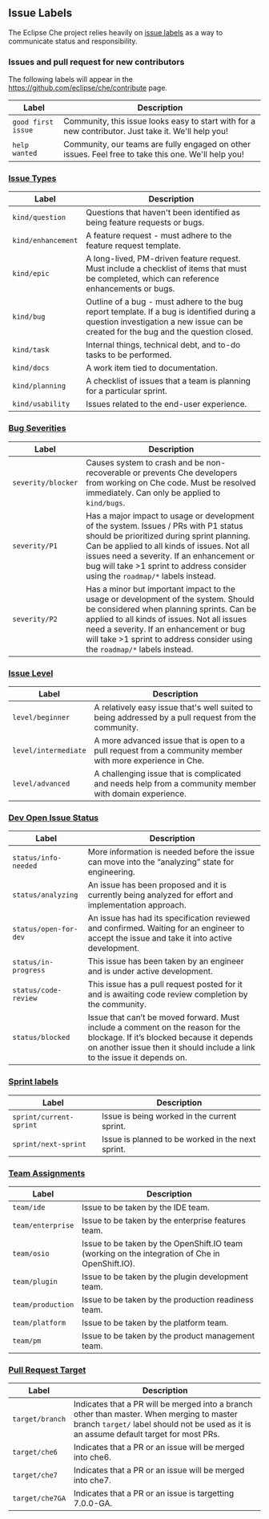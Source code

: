 ## Issue Labels
The Eclipse Che project relies heavily on [issue labels](https://github.com/eclipse/che/labels) as a way to communicate status and responsibility.

### Issues and pull request for new contributors
The following labels will appear in the https://github.com/eclipse/che/contribute page.

| Label        | Description
| ------------ |-------------
| `good first issue`| Community, this issue looks easy to start with for a new contributor. Just take it. We'll help you!
| `help wanted`| Community, our teams are fully engaged on other issues. Feel free to take this one. We'll help you!


### [Issue Types](https://github.com/eclipse/che/labels?q=kind)

| Label        | Description
| ------------ |-------------
| `kind/question`| Questions that haven't been identified as being feature requests or bugs.
| `kind/enhancement`| A feature request - must adhere to the feature request template.
| `kind/epic`| A long-lived, PM-driven feature request. Must include a checklist of items that must be completed, which can reference enhancements or bugs.
| `kind/bug`| Outline of a bug - must adhere to the bug report template. If a bug is identified during a question investigation a new issue can be created for the bug and the question closed.
| `kind/task`| Internal things, technical debt, and to-do tasks to be performed.
| `kind/docs`| A work item tied to documentation.
| `kind/planning`| A checklist of issues that a team is planning for a particular sprint.
| `kind/usability`| Issues related to the end-user experience.

### [Bug Severities](https://github.com/eclipse/che/labels?q=severity) 
| Label        | Description
| ------------ |-------------
| `severity/blocker`| Causes system to crash and be non-recoverable or prevents Che developers from working on Che code.  Must be resolved immediately. Can only be applied to `kind/bugs`.
| `severity/P1`| Has a major impact to usage or development of the system. Issues / PRs with P1 status should be prioritized during sprint planning. Can be applied to all kinds of issues. Not all issues need a severity. If an enhancement or bug will take >1 sprint to address consider using the `roadmap/*` labels instead.
| `severity/P2`| Has a minor but important impact to the usage or development of the system. Should be considered when planning sprints. Can be applied to all kinds of issues. Not all issues need a severity. If an enhancement or bug will take >1 sprint to address consider using the `roadmap/*` labels instead.

### [Issue Level](https://github.com/eclipse/che/labels?q=level)
| Label        | Description
| ------------ |-------------
| `level/beginner` | A relatively easy issue that's well suited to being addressed by a pull request from the community.
| `level/intermediate` | A more advanced issue that is open to a pull request from a community member with more experience in Che.
| `level/advanced` | A challenging issue that is complicated and needs help from a community member with domain experience.

### [Dev Open Issue Status](https://github.com/eclipse/che/labels?q=status)
| Label        | Description
| ------------ |-------------
| `status/info-needed` | More information is needed before the issue can move into the “analyzing” state for engineering.
| `status/analyzing` | An issue has been proposed and it is currently being analyzed for effort and implementation approach.
| `status/open-for-dev` | An issue has had its specification reviewed and confirmed. Waiting for an engineer to accept the issue and take it into active development.
| `status/in-progress` | This issue has been taken by an engineer and is under active development.
| `status/code-review` | This issue has a pull request posted for it and is awaiting code review completion by the community.
| `status/blocked` | Issue that can’t be moved forward. Must include a comment on the reason for the blockage. If it’s blocked because it depends on another issue then it should include a link to the issue it depends on.

### [Sprint labels](https://github.com/eclipse/che/labels?q=sprint)
| Label        | Description
| ------------ |-------------
| `sprint/current-sprint` | Issue is being worked in the current sprint.
| `sprint/next-sprint` | Issue is planned to be worked in the next sprint.

### [Team Assignments](https://github.com/eclipse/che/labels?q=team)
| Label        | Description
| ------------ |-------------
| `team/ide` | Issue to be taken by the IDE team.
| `team/enterprise` | Issue to be taken by the enterprise features team.
| `team/osio` | Issue to be taken by the OpenShift.IO team (working on the integration of Che in OpenShift.IO).
| `team/plugin` | Issue to be taken by the plugin development team.
| `team/production` | Issue to be taken by the production readiness team.
| `team/platform` | Issue to be taken by the platform team.
| `team/pm` | Issue to be taken by the product management team.

### [Pull Request Target](https://github.com/eclipse/che/labels?q=target)
| Label        | Description
| ------------ |-------------
| `target/branch` | Indicates that a PR will be merged into a branch other than master. When merging to master branch `target/` label should not be used as it is an assume default target for most PRs.
| `target/che6` | Indicates that a PR or an issue will be merged into che6.
| `target/che7` | Indicates that a PR or an issue will be merged into che7.
| `target/che7GA` | Indicates that a PR or an issue is targetting 7.0.0-GA.